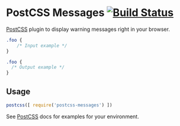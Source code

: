 # PostCSS Messages [![Build Status](https://travis-ci.org/gazay/postcss-messages.svg)](https://travis-ci.org/gazay/postcss-messages)

[PostCSS] plugin to display warning messages right in your browser.

[PostCSS]: https://github.com/postcss/postcss

```css
.foo {
    /* Input example */
}
```

```css
.foo {
  /* Output example */
}
```

## Usage

```js
postcss([ require('postcss-messages') ])
```

See [PostCSS] docs for examples for your environment.
